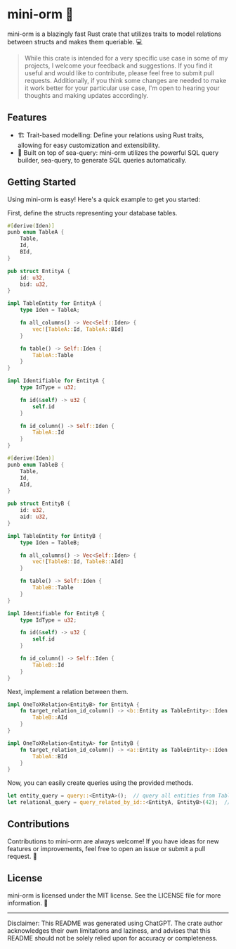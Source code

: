 # mini-orm 🚀

mini-orm is a blazingly fast Rust crate that utilizes traits to model relations between structs and makes them queriable. 💻

> While this crate is intended for a very specific use case in some of my projects, I welcome your feedback and suggestions. If you find it useful and would like to contribute, please feel free to submit pull requests. Additionally, if you think some changes are needed to make it work better for your particular use case, I'm open to hearing your thoughts and making updates accordingly.

## Features

- 🏗️ Trait-based modelling: Define your relations using Rust traits, allowing for easy customization and extensibility.
- 🌊 Built on top of sea-query: mini-orm utilizes the powerful SQL query builder, sea-query, to generate SQL queries automatically.

## Getting Started

Using mini-orm is easy! Here's a quick example to get you started:

First, define the structs representing your database tables.
```rust
#[derive(Iden)]
punb enum TableA {
    Table,
    Id,
    BId,
}

pub struct EntityA {
    id: u32,
    bid: u32,
}

impl TableEntity for EntityA {
    type Iden = TableA;

    fn all_columns() -> Vec<Self::Iden> {
        vec![TableA::Id, TableA::BId]
    }

    fn table() -> Self::Iden {
        TableA::Table
    }
}

impl Identifiable for EntityA {
    type IdType = u32;

    fn id(&self) -> u32 {
        self.id
    }

    fn id_column() -> Self::Iden {
        TableA::Id
    }
}
```

```rust
#[derive(Iden)]
punb enum TableB {
    Table,
    Id,
    AId,
}

pub struct EntityB {
    id: u32,
    aid: u32,
}

impl TableEntity for EntityB {
    type Iden = TableB;

    fn all_columns() -> Vec<Self::Iden> {
        vec![TableB::Id, TableB::AId]
    }

    fn table() -> Self::Iden {
        TableB::Table
    }
}

impl Identifiable for EntityB {
    type IdType = u32;

    fn id(&self) -> u32 {
        self.id
    }

    fn id_column() -> Self::Iden {
        TableB::Id
    }
}
```

Next, implement a relation between them.

```rust
impl OneToXRelation<EntityB> for EntityA {
    fn target_relation_id_column() -> <b::Entity as TableEntity>::Iden {
        TableB::AId
    }
}
```

```rust
impl OneToXRelation<EntityA> for EntityB {
    fn target_relation_id_column() -> <a::Entity as TableEntity>::Iden {
        TableA::BId
    }
}
```

Now, you can easily create queries using the provided methods.

```rust
let entity_query = query::<EntityA>();  // query all entities from TableA
let relational_query = query_related_by_id::<EntityA, EntityB>(42);  // query entities of TableB related to the entity of TableA with id 42
```



## Contributions

Contributions to mini-orm are always welcome! If you have ideas for new features or improvements, feel free to open an issue or submit a pull request. 🤝

## License

mini-orm is licensed under the MIT license. See the LICENSE file for more information. 📄

---

Disclaimer: This README was generated using ChatGPT. The crate author acknowledges their own limitations and laziness, and advises that this README should not be solely relied upon for accuracy or completeness.
